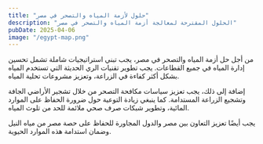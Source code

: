 ```yaml
---
title: "حلول لأزمة المياه والتصحر في مصر"
description: "الحلول المقترحة لمعالجة أزمة المياه والتصحر في مصر"
pubDate: 2025-04-06
image: "/egypt-map.png"
---
```


من أجل حل أزمة المياه والتصحر في مصر، يجب تبني استراتيجيات شاملة تشمل تحسين إدارة المياه في جميع القطاعات. يجب تطوير تقنيات الري الحديثة التي تستخدم المياه بشكل أكثر كفاءة في الزراعة، وتعزيز مشروعات تحلية المياه.

إضافة إلى ذلك، يجب تعزيز سياسات مكافحة التصحر من خلال تشجير الأراضي الجافة وتشجيع الزراعة المستدامة. كما ينبغي زيادة التوعية حول ضرورة الحفاظ على الموارد المائية، وتطوير شبكات صرف صحي ملائمة للحد من تلوث المياه.

يجب أيضًا تعزيز التعاون بين مصر والدول المجاورة للحفاظ على حصة مصر من مياه النيل وضمان استدامة هذه الموارد الحيوية.
